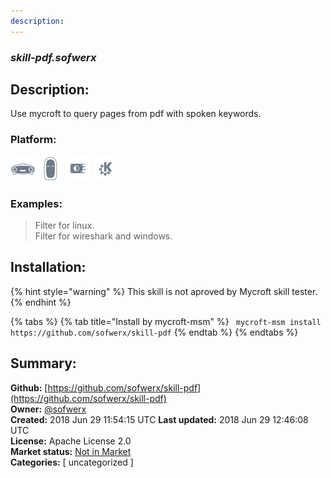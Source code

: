```yaml
---
description: 
---
```


### _skill-pdf.sofwerx_  
## Description:  
Use mycroft to query pages from pdf with spoken keywords.  
  
  
### Platform:  
 ![Mark I](../.gitbook/assets/mark-1-icon.png)  ![Mark II](../.gitbook/assets/mark-2-icon.png)  ![Picroft](../.gitbook/assets/picroft-icon.png)  ![plasmoid](../.gitbook/assets/kde.png)   
### Examples:  
> Filter for linux.  
> Filter for wireshark and windows.  
  
## Installation:  
{% hint style="warning" %}
This skill is not aproved by Mycroft skill tester.
{% endhint %}
    
{% tabs %}
{% tab title="Install by mycroft-msm" %}
``` mycroft-msm install https://github.com/sofwerx/skill-pdf```
{% endtab %}
  {% endtabs %}
    
## Summary:  
**Github:** [https://github.com/sofwerx/skill-pdf](https://github.com/sofwerx/skill-pdf)  
**Owner:** [@sofwerx](https://github.com/sofwerx)  
**Created:** 2018 Jun 29 11:54:15 UTC  **Last updated:** 2018 Jun 29 12:46:08 UTC  
**License:** Apache License 2.0  
**Market status:** [Not in Market](https://market.mycroft.ai/skill/)  
**Categories:** [ uncategorized ]   
